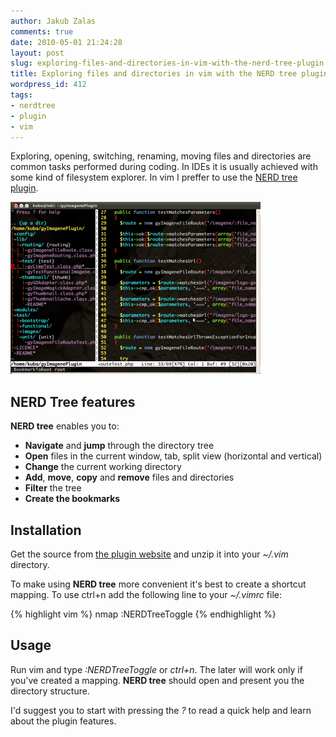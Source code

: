 ```yaml
---
author: Jakub Zalas
comments: true
date: 2010-05-01 21:24:28
layout: post
slug: exploring-files-and-directories-in-vim-with-the-nerd-tree-plugin
title: Exploring files and directories in vim with the NERD tree plugin
wordpress_id: 412
tags:
- nerdtree
- plugin
- vim
---
```


Exploring, opening, switching, renaming, moving files and directories are common tasks performed during coding. In IDEs it is usually achieved with some kind of filesystem explorer. In vim I preffer to use the [NERD tree plugin](http://www.vim.org/scripts/script.php?script_id=1658).

<div class="text-center">
    <a href="/uploads/wp/2010/05/nerdtree.png"><img src="/uploads/wp/2010/05/nerdtree-400x275.png" title="NERD tree plugin for vim" alt="NERD tree plugin for vim" class="img-responsive" /></a>
</div>


## NERD Tree features


**NERD tree** enables you to:

* **Navigate** and **jump** through the directory tree
* **Open** files in the current window, tab, split view (horizontal and vertical)
* **Change** the current working directory
* **Add**, **move**, **copy** and **remove** files and directories
* **Filter** the tree
* **Create the bookmarks**




## Installation


Get the source from [the plugin website](http://www.vim.org/scripts/script.php?script_id=1658) and unzip it into your _~/.vim_ directory.

To make   using **NERD tree** more convenient it's best to create a shortcut mapping. To use ctrl+n add the following line to your _~/.vimrc_ file:

    
{% highlight vim %}
nmap <silent> <c-n> :NERDTreeToggle<CR>
{% endhighlight %}



## Usage


Run vim and type _:NERDTreeToggle_ or _ctrl+n_. The later will work only if you've created a   mapping. **NERD tree** should open and present you the directory structure.

I'd suggest you to start with pressing the _?_ to read a quick help and learn about the plugin features.


<div class="text-center">
    <object width="425" height="344" data="http://www.youtube.com/v/8jWL3wZSOkY&amp;hl=en&amp;fs=1" type="application/x-shockwave-flash">
        <param name="allowFullScreen" value="true" />
        <param name="allowscriptaccess" value="always" />
        <param name="src" value="http://www.youtube.com/v/8jWL3wZSOkY&amp;hl=en&amp;fs=1" />
        <param name="allowfullscreen" value="true" />
    </object>
</div>

